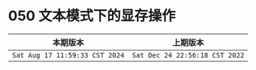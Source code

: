 # 050 文本模式下的显存操作

|本期版本| 上期版本
|:---:|:---:
`Sat Aug 17 11:59:33 CST 2024` | `Sat Dec 24 22:56:18 CST 2022`